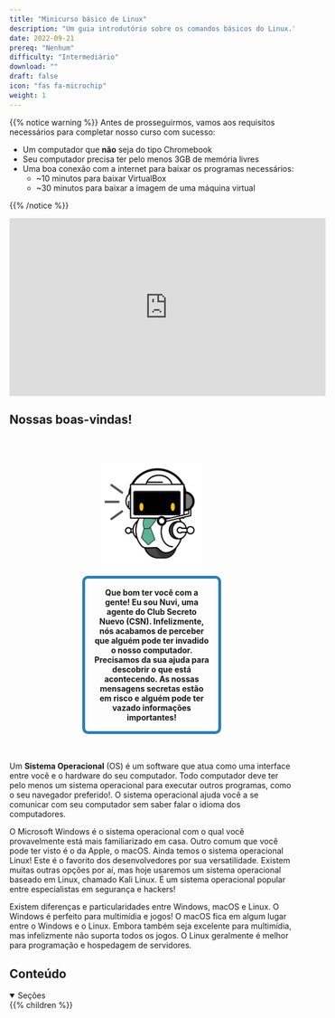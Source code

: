 ```yaml
---
title: "Minicurso básico de Linux"
description: "Um guia introdutório sobre os comandos básicos do Linux."
date: 2022-09-21
prereq: "Nenhum"
difficulty: "Intermediário"
download: ""
draft: false
icon: "fas fa-microchip"
weight: 1
---
```


{{% notice warning %}}
Antes de prosseguirmos, vamos aos requisitos necessários para completar nosso curso com sucesso:

- Um computador que **não** seja do tipo Chromebook
- Seu computador precisa ter pelo menos 3GB de memória livres
- Uma boa conexão com a internet para baixar os programas necessários:
  - ~10 minutos para baixar VirtualBox
  - ~30 minutos para baixar a imagem de uma máquina virtual

{{% /notice %}}

<iframe style="display: block; margin: auto;" width="560" height="315" src="https://www.youtube.com/embed/zfdlPZYlgtk" alt="Um vídeo do YouTube que apresenta o Minicurso de Linux" frameborder="0" allow="accelerometer; autoplay; clipboard-write; encrypted-media; gyroscope; picture-in-picture" allowfullscreen></iframe>

## Nossas boas-vindas!

<div style="margin: 1rem;padding: 2rem 2rem;text-align: center;">
    <div style="display: inline-block;padding: 1rem 1rem;vertical-align: middle;">
        <img src="images/nuvi.PNG?" alt="Uma foto de Nuvi" width="180" height="180" />
    </div>
    <div style="display: inline-block;padding: 1rem 1rem;vertical-align: middle;width:50%;border:5px solid #2980b9;border-radius:10px;font-weight: bold;">
        Que bom ter você com a gente! Eu sou Nuvi, uma agente do Club Secreto Nuevo (CSN). Infelizmente, nós acabamos de perceber que alguém pode ter invadido o nosso computador. Precisamos da sua ajuda para descobrir o que está acontecendo. As nossas mensagens secretas estão em risco e alguém pode ter vazado informações importantes!
    </div>
</div>

Um **Sistema Operacional** (OS) é um software que atua como uma interface entre você e o hardware do seu computador. Todo computador deve ter pelo menos um sistema operacional para executar outros programas, como o seu navegador preferido!. O sistema operacional ajuda você a se comunicar com seu computador sem saber falar o idioma dos computadores.

O Microsoft Windows é o sistema operacional com o qual você provavelmente está mais familiarizado em casa. Outro comum que você pode ter visto é o da Apple, o macOS. Ainda temos o sistema operacional Linux! Este é o favorito dos desenvolvedores por sua versatilidade. Existem muitas outras opções por aí, mas hoje usaremos um sistema operacional baseado em Linux, chamado Kali Linux. É um sistema operacional popular entre especialistas em segurança e hackers!

Existem diferenças e particularidades entre Windows, macOS e Linux. O Windows é perfeito para multimídia e jogos! O macOS fica em algum lugar entre o Windows e o Linux. Embora também seja excelente para multimídia, mas infelizmente não suporta todos os jogos. O Linux geralmente é melhor para programação e hospedagem de servidores.

## Conteúdo

<details open>
<summary>Seções</summary>
{{% children %}}
</details>
